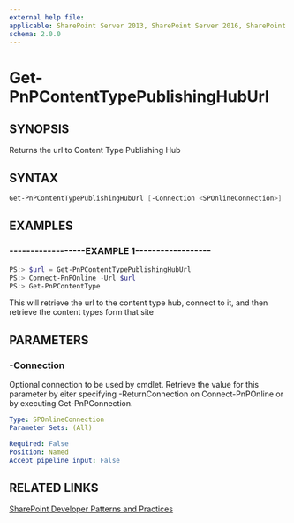```yaml
---
external help file:
applicable: SharePoint Server 2013, SharePoint Server 2016, SharePoint Online
schema: 2.0.0
---
```

# Get-PnPContentTypePublishingHubUrl

## SYNOPSIS
Returns the url to Content Type Publishing Hub

## SYNTAX 

```powershell
Get-PnPContentTypePublishingHubUrl [-Connection <SPOnlineConnection>]
```

## EXAMPLES

### ------------------EXAMPLE 1------------------
```powershell
PS:> $url = Get-PnPContentTypePublishingHubUrl
PS:> Connect-PnPOnline -Url $url
PS:> Get-PnPContentType

```

This will retrieve the url to the content type hub, connect to it, and then retrieve the content types form that site

## PARAMETERS

### -Connection
Optional connection to be used by cmdlet. Retrieve the value for this parameter by eiter specifying -ReturnConnection on Connect-PnPOnline or by executing Get-PnPConnection.

```yaml
Type: SPOnlineConnection
Parameter Sets: (All)

Required: False
Position: Named
Accept pipeline input: False
```

## RELATED LINKS

[SharePoint Developer Patterns and Practices](http://aka.ms/sppnp)
